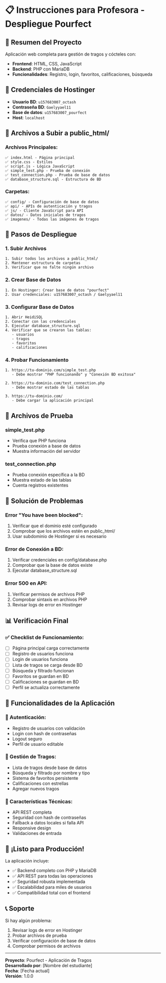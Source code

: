 # 📋 **Instrucciones para Profesora - Despliegue Pourfect**

## 🎯 **Resumen del Proyecto**
Aplicación web completa para gestión de tragos y cócteles con:
- **Frontend**: HTML, CSS, JavaScript
- **Backend**: PHP con MariaDB
- **Funcionalidades**: Registro, login, favoritos, calificaciones, búsqueda

## 🔧 **Credenciales de Hostinger**
- **Usuario BD**: `u157683007_octash`
- **Contraseña BD**: `Gaelyyael11`
- **Base de datos**: `u157683007_pourfect`
- **Host**: `localhost`

## 📁 **Archivos a Subir a public_html/**

### **Archivos Principales:**
```
✅ index.html - Página principal
✅ style.css - Estilos
✅ script.js - Lógica JavaScript
✅ simple_test.php - Prueba de conexión
✅ test_connection.php - Prueba de base de datos
✅ database_structure.sql - Estructura de BD
```

### **Carpetas:**
```
✅ config/ - Configuración de base de datos
✅ api/ - APIs de autenticación y tragos
✅ js/ - Cliente JavaScript para API
✅ datos/ - Datos iniciales de tragos
✅ imagenes/ - Todas las imágenes de tragos
```

## 🚀 **Pasos de Despliegue**

### **1. Subir Archivos**
```
1. Subir todos los archivos a public_html/
2. Mantener estructura de carpetas
3. Verificar que no falte ningún archivo
```

### **2. Crear Base de Datos**
```
1. En Hostinger: Crear base de datos "pourfect"
2. Usar credenciales: u157683007_octash / Gaelyyael11
```

### **3. Configurar Base de Datos**
```
1. Abrir HeidiSQL
2. Conectar con las credenciales
3. Ejecutar database_structure.sql
4. Verificar que se crearon las tablas:
   - usuarios
   - tragos
   - favoritos
   - calificaciones
```

### **4. Probar Funcionamiento**
```
1. https://tu-dominio.com/simple_test.php
   - Debe mostrar "PHP funcionando" y "Conexión BD exitosa"
   
2. https://tu-dominio.com/test_connection.php
   - Debe mostrar estado de las tablas
   
3. https://tu-dominio.com/
   - Debe cargar la aplicación principal
```

## 🧪 **Archivos de Prueba**

### **simple_test.php**
- Verifica que PHP funciona
- Prueba conexión a base de datos
- Muestra información del servidor

### **test_connection.php**
- Prueba conexión específica a la BD
- Muestra estado de las tablas
- Cuenta registros existentes

## 🔧 **Solución de Problemas**

### **Error "You have been blocked":**
1. Verificar que el dominio esté configurado
2. Comprobar que los archivos estén en public_html/
3. Usar subdominio de Hostinger si es necesario

### **Error de Conexión a BD:**
1. Verificar credenciales en config/database.php
2. Comprobar que la base de datos existe
3. Ejecutar database_structure.sql

### **Error 500 en API:**
1. Verificar permisos de archivos PHP
2. Comprobar sintaxis en archivos PHP
3. Revisar logs de error en Hostinger

## 📊 **Verificación Final**

### **✅ Checklist de Funcionamiento:**
- [ ] Página principal carga correctamente
- [ ] Registro de usuarios funciona
- [ ] Login de usuarios funciona
- [ ] Lista de tragos se carga desde BD
- [ ] Búsqueda y filtrado funcionan
- [ ] Favoritos se guardan en BD
- [ ] Calificaciones se guardan en BD
- [ ] Perfil se actualiza correctamente

## 🎯 **Funcionalidades de la Aplicación**

### **🔐 Autenticación:**
- Registro de usuarios con validación
- Login con hash de contraseñas
- Logout seguro
- Perfil de usuario editable

### **🍹 Gestión de Tragos:**
- Lista de tragos desde base de datos
- Búsqueda y filtrado por nombre y tipo
- Sistema de favoritos persistente
- Calificaciones con estrellas
- Agregar nuevos tragos

### **🔄 Características Técnicas:**
- API REST completa
- Seguridad con hash de contraseñas
- Fallback a datos locales si falla API
- Responsive design
- Validaciones de entrada

## 🎉 **¡Listo para Producción!**

La aplicación incluye:
- ✅ Backend completo con PHP y MariaDB
- ✅ API REST para todas las operaciones
- ✅ Seguridad robusta implementada
- ✅ Escalabilidad para miles de usuarios
- ✅ Compatibilidad total con el frontend

## 📞 **Soporte**

Si hay algún problema:
1. Revisar logs de error en Hostinger
2. Probar archivos de prueba
3. Verificar configuración de base de datos
4. Comprobar permisos de archivos

---
**Proyecto**: Pourfect - Aplicación de Tragos  
**Desarrollado por**: [Nombre del estudiante]  
**Fecha**: [Fecha actual]  
**Versión**: 1.0.0
